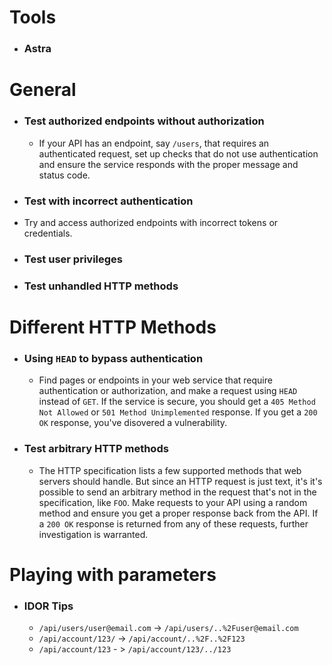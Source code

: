 # Tools
  * ### Astra

# General
* ### Test authorized endpoints without authorization
  * If your API has an endpoint, say ```/users```, that requires an authenticated request, set up checks that do not use authentication and ensure the service responds with the proper message and status code.
* ### Test with incorrect authentication
 * Try and access authorized endpoints with incorrect tokens or credentials.
* ### Test user privileges
* ### Test unhandled HTTP methods

# Different HTTP Methods
* ### Using ```HEAD``` to bypass authentication
  * Find pages or endpoints in your web service that require authentication or authorization, and make a request using ```HEAD``` instead of ```GET```. If the service is secure, you should get a ```405 Method Not Allowed``` or ```501 Method Unimplemented``` response. If you get a ```200 OK``` response, you've disovered a vulnerability.
* ### Test arbitrary HTTP methods
  * The HTTP specification lists a few supported methods that web servers should handle. But since an HTTP request is just text, it's it's possible to send an arbitrary method in the request that's not in the specification, like ```FOO```. Make requests to your API using a random method and ensure you get a proper response back from the API. If a ```200 OK``` response is returned from any of these requests, further investigation is warranted.


# Playing with parameters
* ### IDOR Tips
  * ```/api/users/user@email.com``` -> ```/api/users/..%2Fuser@email.com```
  * ```/api/account/123/``` -> ```/api/account/..%2F..%2F123```
  * ```/api/account/123``` - > ```/api/account/123/../123```
